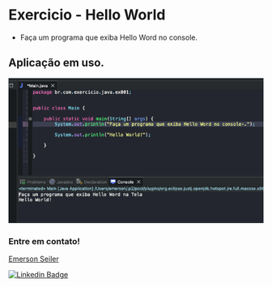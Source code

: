 # Exercicio - Hello World
- Faça um programa que exiba Hello Word no console.

## Aplicação em uso.

![Gif Exercicio](./img/exercicio.png)

### Entre em contato!

[Emerson Seiler](https://www.linkedin.com/in/seileremerson/)

[![Linkedin Badge](https://img.shields.io/badge/-seileremerson-blue?style=flat-square&logo=Linkedin&logoColor=white&link=https://www.linkedin.com/in/diogoalvesti/)](https://www.linkedin.com/in/seileremerson/)